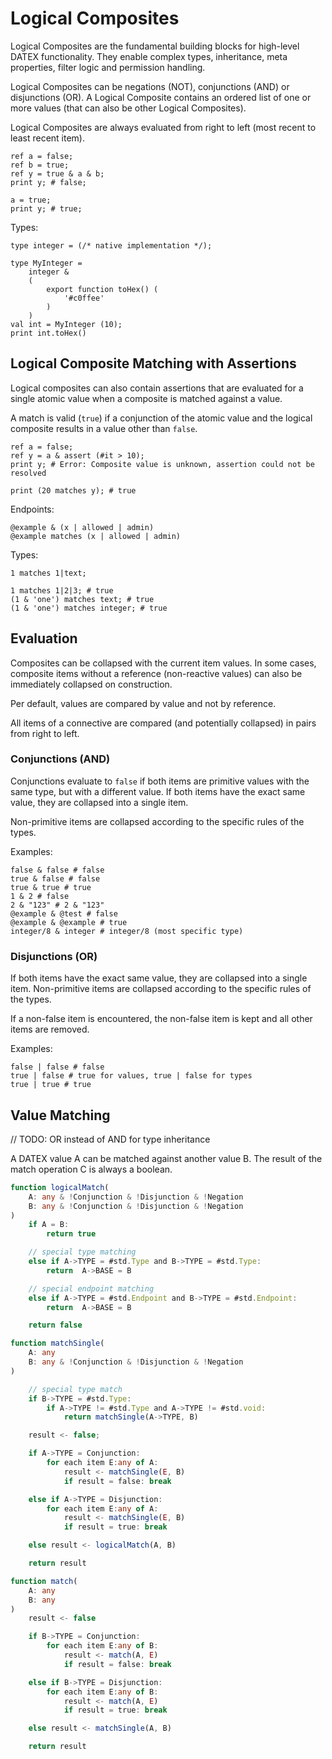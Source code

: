 # Logical Composites

Logical Composites are the fundamental building blocks for high-level DATEX functionality.
They enable complex types, inheritance, meta properties, filter logic and permission handling.

Logical Composites can be negations (NOT), conjunctions (AND) or disjunctions (OR).
A Logical Composite contains an ordered list of one or more values (that can also be other Logical Composites).

Logical Composites are always evaluated from right to left (most recent to least recent item).

```datex
ref a = false;
ref b = true;
ref y = true & a & b;
print y; # false;

a = true;
print y; # true;
```


Types:
```datex
type integer = (/* native implementation */);

type MyInteger = 
	integer &
	(
		export function toHex() (
			'#c0ffee'
		)
	)
val int = MyInteger (10);
print int.toHex()
```

## Logical Composite Matching with Assertions

Logical composites can also contain assertions that are evaluated for a single atomic value when a composite is matched against a value.

A match is valid (`true`) if a conjunction of the atomic value and the logical composite results in a value other than `false`.

```datex
ref a = false;
ref y = a & assert (#it > 10);
print y; # Error: Composite value is unknown, assertion could not be resolved

print (20 matches y); # true
```

Endpoints:

```datex
@example & (x | allowed | admin)
@example matches (x | allowed | admin) 
```

Types:

```datex
1 matches 1|text;

1 matches 1|2|3; # true
(1 & 'one') matches text; # true
(1 & 'one') matches integer; # true
```


## Evaluation

Composites can be collapsed with the current item values.
In some cases, composite items without a reference (non-reactive values) can also be immediately collapsed on construction.

Per default, values are compared by value and not by reference.

All items of a connective are compared (and potentially collapsed) in pairs from right to left.

### Conjunctions (AND)

Conjunctions evaluate to `false` if both items are primitive values with the same type, but with a different value.
If both items have the exact same value, they are collapsed into a single item.

Non-primitive items are collapsed according to the specific rules of the types.

Examples:
```datex
false & false # false
true & false # false
true & true # true
1 & 2 # false
2 & "123" # 2 & "123"
@example & @test # false
@example & @example # true
integer/8 & integer # integer/8 (most specific type)
```

### Disjunctions (OR)
If both items have the exact same value, they are collapsed into a single item.
Non-primitive items are collapsed according to the specific rules of the types.

If a non-false item is encountered, the non-false item is kept and all other items are removed.

Examples:
```datex
false | false # false
true | false # true for values, true | false for types
true | true # true 
```

## Value Matching

// TODO: OR instead of AND for type inheritance

A DATEX value A can be matched against another value B. The result of the match operation C
is always a boolean.


```typescript
function logicalMatch(
	A: any & !Conjunction & !Disjunction & !Negation
	B: any & !Conjunction & !Disjunction & !Negation
)
	if A = B:
		return true

	// special type matching
	else if A->TYPE = #std.Type and B->TYPE = #std.Type:
		return  A->BASE = B

	// special endpoint matching
	else if A->TYPE = #std.Endpoint and B->TYPE = #std.Endpoint:
		return  A->BASE = B 

	return false

```

```typescript
function matchSingle(
	A: any
	B: any & !Conjunction & !Disjunction & !Negation
)

	// special type match
	if B->TYPE = #std.Type:
		if A->TYPE != #std.Type and A->TYPE != #std.void:
			return matchSingle(A->TYPE, B)

	result <- false;

	if A->TYPE = Conjunction:
		for each item E:any of A:
			result <- matchSingle(E, B)
			if result = false: break

	else if A->TYPE = Disjunction:
		for each item E:any of A:
			result <- matchSingle(E, B)
			if result = true: break

	else result <- logicalMatch(A, B)

	return result
```

```typescript
function match(
	A: any
	B: any
)
	result <- false

	if B->TYPE = Conjunction:
		for each item E:any of B:
			result <- match(A, E)
			if result = false: break

	else if B->TYPE = Disjunction:
		for each item E:any of B:
			result <- match(A, E)
			if result = true: break

	else result <- matchSingle(A, B)

	return result
```
